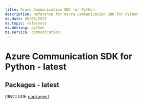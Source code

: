 ```yaml
---
title: Azure Communication SDK for Python
description: Reference for Azure Communication SDK for Python
ms.date: 05/06/2025
ms.topic: reference
ms.devlang: python
ms.service: communication
---
```

# Azure Communication SDK for Python - latest
## Packages - latest
[!INCLUDE [packages](communication-index.md)]